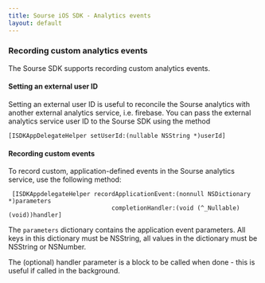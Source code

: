 ```yaml
---
title: Sourse iOS SDK - Analytics events
layout: default 
---
```


### Recording custom analytics events ###

The Sourse SDK supports recording custom analytics events.


#### Setting an external user ID

Setting an external user ID is useful to reconcile the Sourse analytics with another external analytics service, i.e. firebase. 
You can pass the external analytics service user ID to the Sourse SDK using the method

`[ISDKAppDelegateHelper setUserId:(nullable NSString *)userId]`

#### Recording custom events

To record custom, application-defined events in the Sourse analytics service, use the following method:
 
~~~~
 [ISDKAppdelegateHelper recordApplicationEvent:(nonnull NSDictionary *)parameters
					         completionHandler:(void (^_Nullable)(void))handler]
~~~~

The `parameters` dictionary contains the application event parameters. All keys in this dictionary must be NSString, 
all values in the dictionary must be NSString or NSNumber. 

The (optional) handler parameter is a block to be called when done - this is useful if called in the background. 

